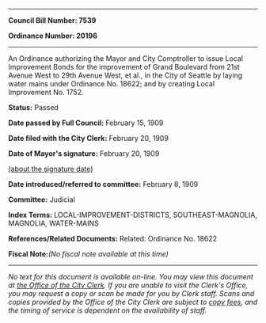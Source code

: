 

********

**Council Bill Number: 7539**
   
**Ordinance Number: 20196**
********

 An Ordinance authorizing the Mayor and City Comptroller to issue Local Improvement Bonds for the improvement of Grand Boulevard from 21st Avenue West to 29th Avenue West, et al., in the City of Seattle by laying water mains under Ordinance No. 18622; and by creating Local Improvement No. 1752.

**Status:** Passed
   
**Date passed by Full Council:** February 15, 1909
   
**Date filed with the City Clerk:** February 20, 1909
   
**Date of Mayor's signature:** February 20, 1909
   
[(about the signature date)](/~public/approvaldate.htm)
   
   
   
**Date introduced/referred to committee:** February 8, 1909
   
**Committee:** Judicial
   
   
**Index Terms:** LOCAL-IMPROVEMENT-DISTRICTS, SOUTHEAST-MAGNOLIA, MAGNOLIA, WATER-MAINS

**References/Related Documents:** Related: Ordinance No. 18622

**Fiscal Note:**_(No fiscal note available at this time)_
********

_No text for this document is available on-line. You may view this document at [the Office of the City Clerk](http://www.seattle.gov/leg/clerk/contactUs.htm). If you are unable to visit the Clerk's Office, you may request a copy or scan be made for you by Clerk staff. Scans and copies provided by the Office of the City Clerk are subject to [copy fees](http://clerk.seattle.gov/~public/clerkfees.htm), and the timing of service is dependent on the availability of staff._

